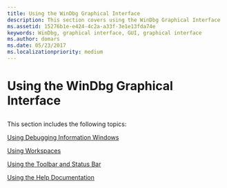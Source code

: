 ```yaml
---
title: Using the WinDbg Graphical Interface
description: This section covers using the WinDbg Graphical Interface
ms.assetid: 15276b1e-e424-4c2a-a33f-3e1e13fda74e
keywords: WinDbg, graphical interface, GUI, graphical interface
ms.author: domars
ms.date: 05/23/2017
ms.localizationpriority: medium
---
```


# Using the WinDbg Graphical Interface


## <span id="ddk_the_windbg_graphical_interface_dbg"></span><span id="DDK_THE_WINDBG_GRAPHICAL_INTERFACE_DBG"></span>


This section includes the following topics:

[Using Debugging Information Windows](using-debugging-information-windows.md)

[Using Workspaces](using-workspaces.md)

[Using the Toolbar and Status Bar](using-the-toolbar-and-status-bar.md)

[Using the Help Documentation](using-the-help-documentation.md)

 

 





